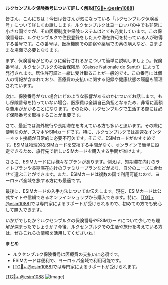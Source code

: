 **ルクセンブルク保険番号について詳しく解説[[TG💪+ @esim1088](https://t.me/s/esim1088)]**

皆さん、こんにちは！今日は皆さんが気になっている「ルクセンブルク保険番号」について詳しくお話しします。ルクセンブルクはヨーロッパの中でも非常に小さな国ですが、その医療制度や保険システムはとても充実しています。この保険番号は、ルクセンブルクで住民登録をした人や滞在許可を持っている人が取得する番号です。この番号は、医療機関での診察や薬局での薬の購入など、さまざまな場面で必要となります。

まず、保険番号がどのように発行されるかについて簡単に説明しましょう。保険番号は、ルクセンブルクの社会保険局（Caisse Nationale de Santé）によって発行されます。居住許可証と一緒に受け取ることが一般的です。この番号には個人の情報が含まれており、医療費の支払いに関する記録や健康状態の履歴も管理されています。

次に、保険番号がない場合にどのような影響があるのかについてお話します。もし保険番号を持っていない場合、医療費は全額自己負担となるため、非常に高額な費用がかかることになります。そのため、ルクセンブルクで生活する際には必ず保険番号を取得することが重要です。

さて、最近では海外旅行や長期滞在を考えている方も多いと思います。その際に便利なのが、スマホやSIMカードです。特に、ルクセンブルクでは高速なインターネット接続が日常的に必要不可欠です。そこで、ESIMカードがおすすめです。ESIMは物理的なSIMカードを交換する手間がなく、オンラインで簡単に設定できるため、旅行先で新しいSIMカードを購入する手間が省けます。

さらに、ESIMカードには様々なプランがあります。例えば、短期滞在向けのライトプランや長期滞在向けのファミリープランなどがあり、自分のニーズに合わせて選ぶことができます。また、ESIMカードは複数の国で利用可能なので、ヨーロッパ全域を旅する方にも最適です。

最後に、ESIMカードの入手方法についてお伝えします。現在、ESIMカードは公式サイトや信頼できるオンラインショップから購入できます。特に、[[TG💪+ @esim1088](https://t.me/s/esim1088)]では専門家によるサポートが受けられるので、初めての方でも安心して購入できます。

いかがでしたか？ルクセンブルクの保険番号やESIMカードについて少しでも理解が深まったでしょうか？今後、ルクセンブルクでの生活や旅行を考えている方は、ぜひこれらの情報を活用してくださいね！

**まとめ**
- ルクセンブルク保険番号は医療費の支払いに必須です。
- ESIMカードは便利で、ヨーロッパ全域で利用可能です。
- [[TG💪+ @esim1088](https://t.me/s/esim1088)]では専門家によるサポートが受けられます。

[[TG💪+ @esim1088](https://t.me/s/esim1088) ![Image](https://i.postimg.cc/Y0z9fWf4/image.png)]